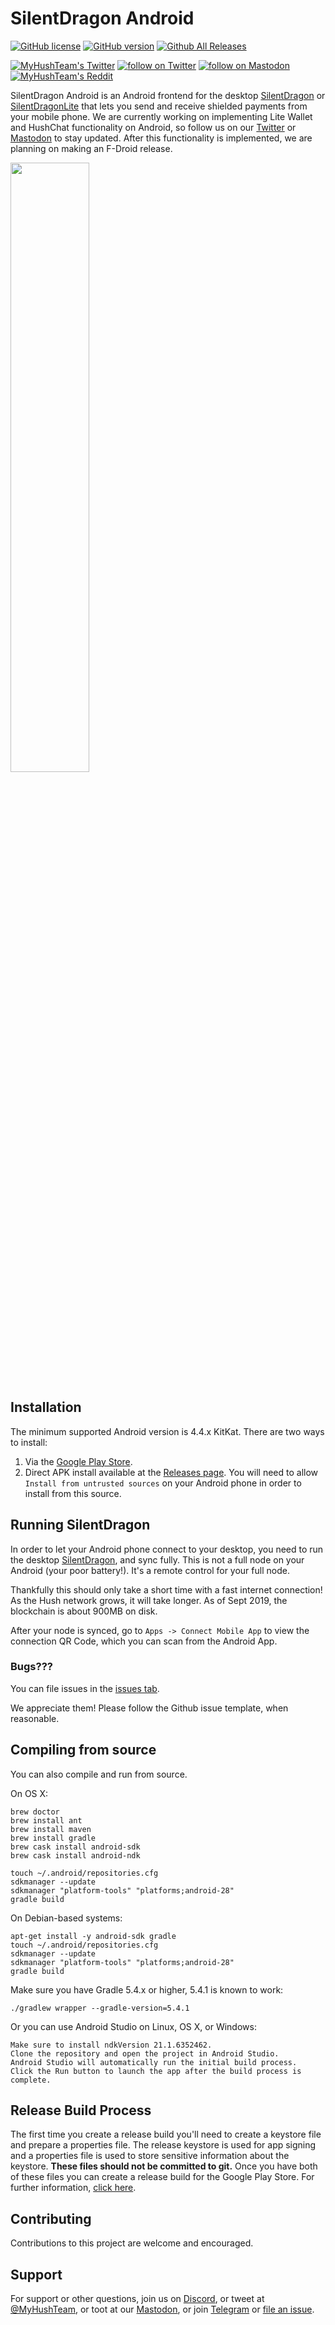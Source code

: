 # SilentDragon Android
[![GitHub license](https://img.shields.io/badge/License-GPL%20v3-yellow.svg)](https://github.com/MyHush/SilentDragonAndroid/blob/master/LICENSE)
[![GitHub version](https://badge.fury.io/gh/MyHush%2FSilentDragonAndroid.svg)](https://badge.fury.io/gh/MyHush%2FSilentDragonAndroid)
[![Github All Releases](https://img.shields.io/github/downloads/MyHush/SilentDragonAndroid/total.svg)](https://img.shields.io/github/downloads/MyHush/SilentDragonAndroid/total.svg)

<p align="left">
    <a href="https://twitter.com/MyHushTeam">
        <img src="https://img.shields.io/twitter/url?style=social&url=https%3A%2F%2Ftwitter.com%2Fmyhushteam"
            alt="MyHushTeam's Twitter"></a>
    <a href="https://twitter.com/intent/follow?screen_name=MyHushTeam">
        <img src="https://img.shields.io/twitter/follow/MyHushTeam?style=social&logo=twitter"
            alt="follow on Twitter"></a>
    <a href="https://fosstodon.org/@myhushteam">
        <img src="https://img.shields.io/badge/Mastodon-MyHushTeam-blue"
            alt="follow on Mastodon"></a>
    <a href="https://www.reddit.com/r/Myhush/">
        <img src="https://img.shields.io/reddit/subreddit-subscribers/Myhush?style=social"
            alt="MyHushTeam's Reddit"></a>
</p>

SilentDragon Android is an Android frontend for the desktop [SilentDragon](https://github.com/MyHush/SilentDragon) or [SilentDragonLite](https://github.com/MyHush/SilentDragonLite) that lets you send and receive shielded payments from your mobile phone. We are currently working on implementing Lite Wallet and HushChat functionality on Android, so follow us on our [Twitter](https://twitter.com/MyHushTeam) or [Mastodon](https://fosstodon.org/@myhushteam) to stay updated. After this functionality is implemented, we are planning on making an F-Droid release.

<img height=50% width=50% src="https://raw.githubusercontent.com/MyHush/SilentDragonAndroid/master/SDA.jpg">

## Installation

The minimum supported Android version is 4.4.x KitKat. There are two ways to install:

1. Via the [Google Play Store](https://play.google.com/store/apps/details?id=org.myhush.silentdragon).
1. Direct APK install available at the [Releases page](https://git.hush.is/hush/SilentDragonAndroid/releases). You will need to allow `Install from untrusted sources` on your Android phone in order to install from this source.

## Running SilentDragon

In order to let your Android phone connect to your desktop, you need to run the desktop [SilentDragon](https://github.com/MyHush/SilentDragon), and sync fully. This is not a full node
on your Android (your poor battery!). It's a remote control for your full node.

Thankfully this should only take a short time with a fast internet connection!
As the Hush network grows, it will take longer. As of Sept 2019, the blockchain
is about 900MB on disk.

After your node is synced, go to `Apps -> Connect Mobile App` to view the
connection QR Code, which you can scan from the Android App.

### Bugs???

You can file issues in the [issues tab](https://github.com/MyHush/SilentDragonAndroid/issues).

We appreciate them! Please follow the Github issue template, when reasonable.

## Compiling from source

You can also compile and run from source.

On OS X:

    brew doctor
    brew install ant
    brew install maven
    brew install gradle
    brew cask install android-sdk
    brew cask install android-ndk

    touch ~/.android/repositories.cfg
    sdkmanager --update
    sdkmanager "platform-tools" "platforms;android-28"
    gradle build

On Debian-based systems:

    apt-get install -y android-sdk gradle
    touch ~/.android/repositories.cfg
    sdkmanager --update
    sdkmanager "platform-tools" "platforms;android-28"
    gradle build

Make sure you have Gradle 5.4.x or higher, 5.4.1 is known to work:

    ./gradlew wrapper --gradle-version=5.4.1

Or you can use Android Studio on Linux, OS X, or Windows:

    Make sure to install ndkVersion 21.1.6352462.
    Clone the repository and open the project in Android Studio.
    Android Studio will automatically run the initial build process.
    Click the Run button to launch the app after the build process is complete.

## Release Build Process

The first time you create a release build you'll need to create a keystore file and prepare a properties file. The
release keystore is used for app signing and a properties file is used to store
sensitive information about the keystore. **These files should not be committed
to git.** Once you have both of these files you can create a release build for
the Google Play Store. For further information, [click here](release_build_process.md).

## Contributing

Contributions to this project are welcome and encouraged.

## Support

For support or other questions, join us on [Discord](https://myhush.org/discord), or tweet at [@MyHushTeam](https://twitter.com/MyHushTeam), or toot at our [Mastodon](https://fosstodon.org/@myhushteam), or join [Telegram](http://myhush.org/telegram) or [file an issue](https://github.com/MyHush/SilentDragonAndroid/issues).


